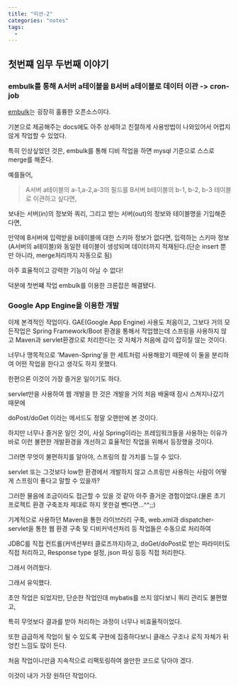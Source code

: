 ```yaml
---
title: "미션-2"
categories: "notes"
tags:
  - 
---
```


## 첫번쨰 임무 두번째 이야기

### embulk를 통해 A서버 a테이블을 B서버 a테이블로 데이터 이관 -> cron-job

[embulk](http://www.embulk.org/docs/)는 굉장히 훌륭한 오픈소스이다.

기본으로 제공해주는 docs에도 아주 상세하고 친절하게 사용방법이 나와있어서 어렵지 않게 작업할 수 있었다.

특히 인상싶었던 것은, embulk를 통해 디비 작업을 하면 mysql 기준으로 스스로 merge를 해준다.

예를들어, 
> A서버 a테이블의 a-1,a-2,a-3의 필드를 B서버 b테이블의 b-1, b-2, b-3 테이블로 이관하고 싶다면,

보내는 서버(in)의 정보와 쿼리, 그리고 받는 서버(out)의 정보와 테이블명을 기입해준다면,

만약에 B서버에 입력받을 b테이블에 대한 스키마 정보가 없다면, 입력하는 스키마 정보(A서버의 a테이블)와 동일한 테이블이 생성되며 데이터까지 적재된다.(단순 insert 뿐만 아니라, merge처리까지 자동으로 됨)

아주 효율적이고 강력한 기능이 아닐 수 없다!

덕분에 첫번쨰 작업 embulk를 이용한 크론잡은 해결됐다.

### Google App Engine을 이용한 개발

이제 본격적인 작업이다. GAE(Google App Engine) 사용도 처음이고, 그보다 거의 모든작업은 Spring Framework/Boot 환경을 통해서 작업했는데 스프링을 사용하지 않고 Maven과 servlet환경으로 처리한다는 것 자체가 처음에 감이 잡히질 않는 것이다.

너무나 맹목적으로 'Maven-Spring'을 한 세트처럼 사용해왔기 때문에 이 둘을 분리하여 어떤 작업을 한다고 생각도 하지 못했다. 

한편으론 이것이 가장 즐거운 일이기도 하다.

servlet만을 사용하여 웹 개발을 한 것은 개발을 거의 처음 배울때 잠시 스쳐지나갔기 때문에

doPost/doGet 이라는 메서드도 정말 오랜만에 본 것이다.

하지만 너무나 즐거운 일인 것이, 사실 Spring이라는 프레임워크들을 사용하는 이유가 바로 이런 불편한 개발환경을 개선하고 효율적인 작업을 위해서 등장했을 것이다.

그러면 무엇이 불편하지를 알아야, 스프링의 참 가치를 느낄 수 있다.

servlet 또는 그것보다 low한 환경에서 개발하지 않고 스프링만 사용하는 사람이 어떻게 스프링이 좋다고 말할 수 있을까?

그러한 물음에 조금이라도 접근할 수 있을 것 같아 아주 즐거운 경험이었다.(물론 초기 프로젝트 환경 구축조차 제대로 하지 못한걸 뺀다면...^^;;)

기계적으로 사용하던 Maven을 통한 라이브러리 구축, web.xml과 dispatcher-servlet을 통한 웹 환경 구축 및 디비커넥션처리 등 작업들은 수동으로 처리하여

JDBC를 직접 컨트롤(커넥션부터 클로즈까지)하고, doGet/doPost로 받는 파라미터도 직접 처리하고, Response type 설정, json 파싱 등등 직접 처리한다.

 그래서 어려웠다.

 그래서 유익했다.

 초안 작업은 되었지만, 단순한 작업인데 mybatis를 쓰지 않다보니 쿼리 관리도 불편했고,

 특히 무엇보다 결과를 받아 처리하는 과정이 너무나 비효율적이었다.

 또한 급급하게 작업이 될 수 있도록 구현에 집중하다보니 클래스 구조나 로직 자체가 뒤엉킨 느낌도 많이 든다.

 처음 작업이니만큼 지속적으로 리팩토링하여 쓸만한 코드로 닦아야 겠다.

 이것이 내가 가장 원하던 작업이다. 